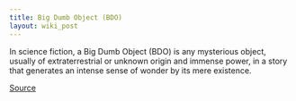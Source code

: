 ```yaml
---
title: Big Dumb Object (BDO)
layout: wiki_post
---
```


In science fiction, a Big Dumb Object (BDO) is any mysterious object, usually of extraterrestrial or unknown origin and immense power, in a story that generates an intense sense of wonder by its mere existence. 

[Source](https://en.m.wikipedia.org/wiki/Big_Dumb_Object)


